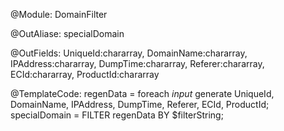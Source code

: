 @Module:
DomainFilter

@OutAliase:
specialDomain

@OutFields:
UniqueId:chararray, DomainName:chararray, IPAddress:chararray, DumpTime:chararray, Referer:chararray, ECId:chararray, ProductId:chararray

@TemplateCode:
regenData = foreach $input$ generate UniqueId, DomainName, IPAddress, DumpTime, Referer, ECId, ProductId;
specialDomain = FILTER regenData BY $filterString;



